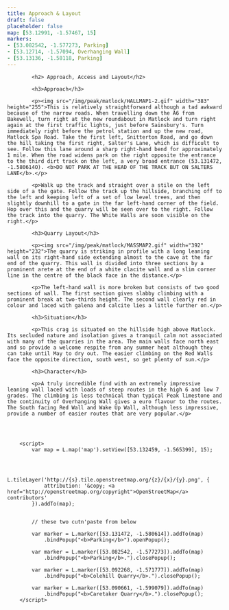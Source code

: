 ```yaml
---
title: Approach & Layout
draft: false
placeholder: false
map: [53.12991, -1.57467, 15]
markers:
- [53.082542, -1.577273, Parking]
- [53.12714, -1.57094, Overhanging Wall]
- [53.13136, -1.58118, Parking]
---
```





<style>
    img {
        float: left;
        margin-right: 1.5em;
    }

    img:last-child {
        float: right;
    }
</style>

            <h2> Approach, Access and Layout</h2>

            <h3>Approach</h3>

            <p><img src="/img/peak/matlock/HALLMAP1-2.gif" width="383" height="255">This is relatively straightforward although a tad awkward because of the narrow roads. When travelling down the A6 from Bakewell, turn right at the new roundabout in Matlock and turn right again at the first traffic lights, just before Sainsbury's. Turn immediately right before the petrol station and up the new road, Matlock Spa Road. Take the first left, Snitterton Road, and go down the hill taking the first right, Salter's Lane, which is difficult to see. Follow this lane around a sharp right-hand bend for approximately 1 mile. When the road widens park on the right opposite the entrance to the third dirt track on the left, a very broad entrance (53.131472, -1.580614O). <b>DO NOT PARK AT THE HEAD OF THE TRACK BUT ON SALTERS LANE</b>.</p>

            <p>Walk up the track and straight over a stile on the left side of a the gate. Follow the track up the hillside, branching off to the left and keeping left of a set of low level trees, and then slightly downhill to a gate in the far left-hand corner of the field. Hop over this and the quarry will be seen over to the right. Follow the track into the quarry. The White Walls are soon visible on the right.</p>

            <h3>Quarry Layout</h3>

            <p><img src="/img/peak/matlock/MASSMAP2.gif" width="392" height="232">The quarry is striking in profile with a long leaning wall on its right-hand side extending almost to the cave at the far end of the quarry. This wall is divided into three sections by a prominent arete at the end of a white clacite wall and a slim corner line in the centre of the black face in the distance.</p>

            <p>The left-hand wall is more broken but consists of two good sections of wall. The first section gives slabby climbing with a prominent break at two-thirds height. The second wall clearly red in colour and laced with galena and calcite lies a little further on.</p>

            <h3>Situation</h3>

            <p>This crag is situated on the hillside high above Matlock. Its secluded nature and isolation gives a tranquil calm not associated with many of the quarries in the area. The main walls face north east and so provide a welcome respite from any summer heat although they can take until May to dry out. The easier climbing on the Red Walls face the opposite direction, south west, so get plenty of sun.</p>

            <h3>Character</h3>

            <p>A truly incredible find with an extremely impressive leaning wall laced with loads of steep routes in the high 6 and low 7 grades. The climbing is less technical than typical Peak limestone and the continuity of Overhanging Wall gives a euro flavour to the routes. The South facing Red Wall and Wake Up Wall, although less impressive, provide a number of easier routes that are very popular.</p>




        <script>
            var map = L.map('map').setView([53.132459, -1.565399], 15);



            L.tileLayer('http://{s}.tile.openstreetmap.org/{z}/{x}/{y}.png', {
                attribution: '&copy; <a href="http://openstreetmap.org/copyright">OpenStreetMap</a> contributors'
            }).addTo(map);


            // these two cutn'paste from below

            var marker = L.marker([53.131472, -1.580614]).addTo(map)
                .bindPopup("<b>Parking</b>").openPopup();

            var marker = L.marker([53.082542, -1.577273]).addTo(map)
                .bindPopup("<b>Parking</b>.").closePopup();

            var marker = L.marker([53.092268, -1.571777]).addTo(map)
                .bindPopup("<b>Colehill Quarry</b>.").closePopup();

            var marker = L.marker([53.090661, -1.599079]).addTo(map)
                .bindPopup("<b>Caretaker Quarry</b>.").closePopup();
        </script>


